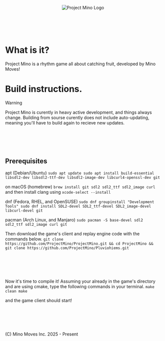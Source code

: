 <p align="center">
  <img src="https://i.imgur.com/FenwBST.png" alt="Project Mino Logo">
</p>
<h1>⠀</h1>

# What is it?

Project Mino is a rhythm game all about catching fruit, developed by Mino Moves!

# Build instructions.

> [!WARNING]  
> Project Mino is curently in heavy active development, and things always change. Building from sourse curently does not include auto-updating, meaning you'll have to build again to recieve new updates.
<h1>⠀</h1>

## Prerequisites

apt (Debian/Ubuntu)
`
sudo apt update
sudo apt install build-essential libsdl2-dev libsdl2-ttf-dev libsdl2-image-dev libcurl4-openssl-dev git
`

on macOS (homebrew)
`
brew install git sdl2 sdl2_ttf sdl2_image curl
`
and then install clang using
`
xcode-select --install
`

dnf (Fedora, RHEL, and OpenSUSE)
`
sudo dnf groupinstall "Development Tools"
sudo dnf install SDL2-devel SDL2_ttf-devel SDL2_image-devel libcurl-devel git
`

pacman (Arch Linux, and Manjaro)
`
sudo pacman -S base-devel sdl2 sdl2_ttf sdl2_image curl git
`

Then download the game's client and replay engine code with the commands below.
`
git clone https://github.com/ProjectMino/ProjectMino.git && cd ProjectMino && git clone https://github.com/ProjectMino/Pluviohiems.git
`
<h1>⠀</h1>

Now it's time to compile it!
Assuming your already in the game's directory and are using cmake, type the following commands in your terminal.
`
make clean
make
`

and the game client should start!

<h1>⠀</h1>

(C) Mino Moves Inc. 2025 - Present
